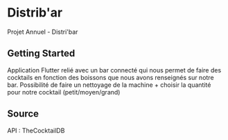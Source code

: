 # Distrib'ar

Projet Annuel - Distri'bar

## Getting Started

Application Flutter relié avec un bar connecté qui nous permet de faire des cocktails en fonction des boissons que nous avons renseignés sur notre bar.
Possibilité de faire un nettoyage de la machine + choisir la quantité pour notre cocktail (petit/moyen/grand)

## Source
API : TheCocktailDB
